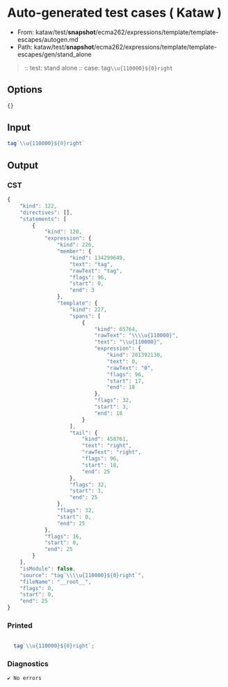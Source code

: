 # Auto-generated test cases ( Kataw )
- From: kataw/test/__snapshot__/ecma262/expressions/template/template-escapes/autogen.md
- Path: kataw/test/__snapshot__/ecma262/expressions/template/template-escapes/gen/stand_alone
> :: test: stand alone
> :: case: tag`\\u{110000}${0}right`
## Options

`````js
{}
`````
## Input

`````js
tag`\\u{110000}${0}right`
`````
## Output

### CST

```javascript
{
    "kind": 122,
    "directives": [],
    "statements": [
        {
            "kind": 120,
            "expression": {
                "kind": 226,
                "member": {
                    "kind": 134299649,
                    "text": "tag",
                    "rawText": "tag",
                    "flags": 96,
                    "start": 0,
                    "end": 3
                },
                "template": {
                    "kind": 227,
                    "spans": [
                        {
                            "kind": 65764,
                            "rawText": "\\\\u{110000}",
                            "text": "\\u{110000}",
                            "expression": {
                                "kind": 201392130,
                                "text": 0,
                                "rawText": "0",
                                "flags": 96,
                                "start": 17,
                                "end": 18
                            },
                            "flags": 32,
                            "start": 3,
                            "end": 18
                        }
                    ],
                    "tail": {
                        "kind": 458761,
                        "text": "right",
                        "rawText": "right",
                        "flags": 96,
                        "start": 18,
                        "end": 25
                    },
                    "flags": 32,
                    "start": 3,
                    "end": 25
                },
                "flags": 32,
                "start": 0,
                "end": 25
            },
            "flags": 16,
            "start": 0,
            "end": 25
        }
    ],
    "isModule": false,
    "source": "tag`\\\\u{110000}${0}right`",
    "fileName": "__root__",
    "flags": 0,
    "start": 0,
    "end": 25
}
```

### Printed

```javascript

  tag`\\u{110000}${0}right`;

```

### Diagnostics

```javascript
✔ No errors
```


